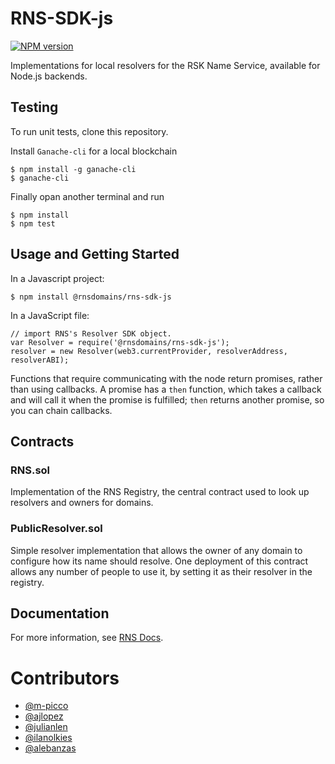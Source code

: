 # RNS-SDK-js

<!-- NPM Version -->
<a href="https://www.npmjs.com/package/@rnsdomains/rns-sdk-js">
	<img src="http://img.shields.io/npm/v/@rnsdomains/rns-sdk-js.svg"
alt="NPM version" />
</a>

Implementations for local resolvers for the RSK Name Service, available for Node.js backends.



## Testing

To run unit tests, clone this repository.

Install ``Ganache-cli`` for a local blockchain

	$ npm install -g ganache-cli
	$ ganache-cli

Finally opan another terminal and run

    $ npm install
    $ npm test


## Usage and Getting Started
In a Javascript project:

	$ npm install @rnsdomains/rns-sdk-js

In a JavaScript file:

```
// import RNS's Resolver SDK object.
var Resolver = require('@rnsdomains/rns-sdk-js');
resolver = new Resolver(web3.currentProvider, resolverAddress, resolverABI);
```

Functions that require communicating with the node return promises, rather than using callbacks. A promise has a `then` function, which takes a callback and will call it when the promise is fulfilled; `then` returns another promise, so you can chain callbacks.

## Contracts

### RNS.sol
Implementation of the RNS Registry, the central contract used to look up resolvers and owners for domains.

### PublicResolver.sol
Simple resolver implementation that allows the owner of any domain to configure how its name should resolve. One deployment of this contract allows any number of people to use it, by setting it as their resolver in the registry.


## Documentation

For more information, see [RNS Docs](https://docs.rns.rsk.co).

# Contributors

- [@m-picco](https://github.com/m-picco)
- [@ajlopez](https://github.com/ajlopez)
- [@julianlen](https://github.com/julianlen)
- [@ilanolkies](https://github.com/ilanolkies)
- [@alebanzas](https://github.com/alebanzas)

